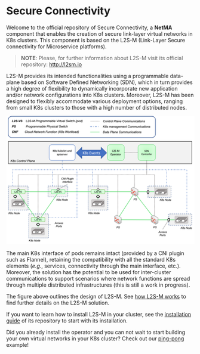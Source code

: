 # Secure Connectivity

Welcome to the official repository of Secure Connectivity, a **NetMA** component that enables the creation of secure link-layer virtual networks in K8s clusters. This component is based on the L2S-M (Link-Layer Secure connectivity for Microservice platforms).

> **NOTE**:
>  Please, for further information about L2S-M visit its official repository: http://l2sm.io


L2S-M provides its intended functionalities using a programmable data-plane based on Software Defined Networking (SDN), which in turn provides a high degree of flexibility to dynamically incorporate new application and/or network configurations into K8s clusters. Moreover, L2S-M has been designed to flexibly accommodate various deployment options, ranging from small K8s clusters to those with a high number of distributed nodes. 

![alt text](./assets/v1_architecture.png)

The main K8s interface of pods remains intact (provided by a CNI plugin such as Flannel), retaining the compatibility with all the standard K8s elements (_e.g._, services, connectivity through the main interface, etc.). Moreover, the solution has the potential to be used for inter-cluster communications to support scenarios where network functions are spread through multiple distributed infrastructures (this is still a work in progress).  

The figure above outlines the design of L2S-M. See [how L2S-M works](./additional-info/how-l2sm-works.md) to find further details on the L2S-M solution.

If you want to learn how to install L2S-M in your cluster, see the [installation guide](./deployments/) of its repository to start with its installation.

Did you already install the operator and  you can not wait to start building your own virtual networks in your K8s cluster? Check out our [ping-pong](./examples/ping-pong/) example!
